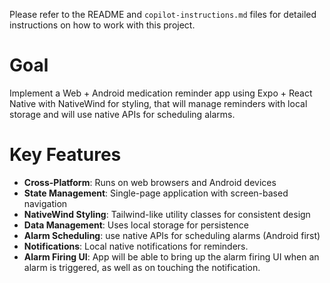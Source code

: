 
Please refer to the README and `copilot-instructions.md` files for detailed instructions on how to work with this project.

# Goal
Implement a Web + Android medication reminder app using Expo + React Native with NativeWind for styling, that will manage reminders with local storage and will use native APIs for scheduling alarms.

# Key Features
- **Cross-Platform**: Runs on web browsers and Android devices
- **State Management**: Single-page application with screen-based navigation
- **NativeWind Styling**: Tailwind-like utility classes for consistent design
- **Data Management**: Uses local storage for persistence
- **Alarm Scheduling**: use native APIs for scheduling alarms (Android first)
- **Notifications**: Local native notifications for reminders.
- **Alarm Firing UI**: App will be able to bring up the alarm firing UI when an alarm is triggered, as well as on touching the notification.
